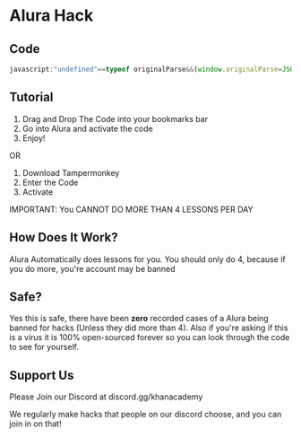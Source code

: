 # Alura Hack

## Code

```js
javascript:"undefined"==typeof originalParse&&(window.originalParse=JSON.parse),console.log("if you look in the console you WILL see a error, they save it as a question though so I'm not worried about it right now."),JSON.parse=function(o,t){let e=originalParse(o,t);try{const o=JSON.parse(e.data.assessmentItem.item.itemData);o.question&&o.question.content&&o.question.content[1]===o.question.content[1].toUpperCase()&&(console.log(o),o.question.content="pt"===location.hostname.split(".")[0]?"Selecione uma opção de resposta.":"Please select a answer choice.\n [[☃ radio 1]] [[☃ explanation 1]]",o.question.widgets={"radio 1":{options:{choices:[{content:"pt"===location.hostname.split(".")[0]?"Correcto":"Correct",correct:!0},{content:"pt"===location.hostname.split(".")[0]?"Incorrecto":"Incorrect",correct:!1}]}},"explanation 1":{options:{explanation:"discord.gg/khanacademy",hidePrompt:"",showPrompt:"Discord"}}},e.data.assessmentItem.item.itemData=JSON.stringify(o))}catch(o){}return e},location.softReload=()=>{const o=document.getElementsByTagName("html")[0].outerHTML;document.open(),document.write(o),document.close()},location.softReload(),console.error=function(){};
```  

## Tutorial 

1) Drag and Drop The Code into your bookmarks bar
2) Go into Alura and activate the code
3) Enjoy!

OR

1) Download Tampermonkey
2) Enter the Code
3) Activate

IMPORTANT: You CANNOT DO MORE THAN 4 LESSONS PER DAY

## How Does It Work?

Alura Automatically does lessons for you. You should only do 4, because if you do more, you're account may be banned

## Safe?

Yes this is safe, there have been **zero** recorded cases of a Alura being banned for hacks (Unless they did more than 4). Also if you're asking if this is a virus it is 100% open-sourced forever so you can look through the code to see for yourself.

## Support Us

Please Join our Discord at discord.gg/khanacademy 

We regularly make hacks that people on our discord choose, and you can join in on that!
